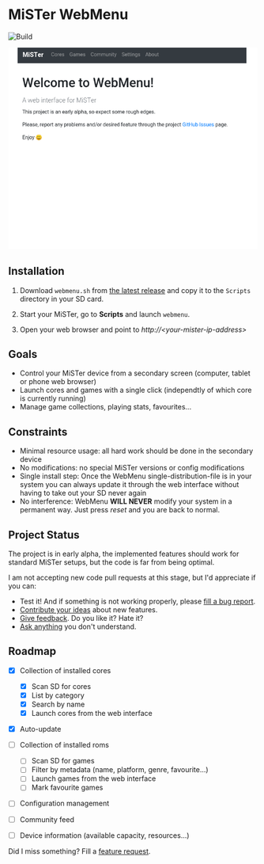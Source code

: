 # MiSTer WebMenu

![Build](https://github.com/nilp0inter/MiSTer_WebMenu/workflows/Build/badge.svg)

<p align="center">
  <img alt="Screenshot" src="/assets/capture.gif"/>
</p>

## Installation

1. Download `webmenu.sh` from [the latest release](https://github.com/nilp0inter/MiSTer_WebMenu/releases/latest) and copy it to the `Scripts` directory in your SD card.

2. Start your MiSTer, go to **Scripts** and launch `webmenu`.

3. Open your web browser and point to *http://\<your-mister-ip-address\>*



## Goals
  - Control your MiSTer device from a secondary screen (computer, tablet or phone web browser)
  - Launch cores and games with a single click (independtly of which core is currently running)
  - Manage game collections, playing stats, favourites... 

## Constraints
  - Minimal resource usage: all hard work should be done in the secondary device
  - No modifications: no special MiSTer versions or config modifications
  - Single install step: Once the WebMenu single-distribution-file is in your system you can always update it through the web interface without having to take out your SD never again
  - No interference: WebMenu **WILL NEVER** modify your system in a permanent way.  Just press *reset* and you are back to normal.

## Project Status

The project is in early alpha, the implemented features should work for standard MiSTer setups, but the code is far from being optimal.

I am not accepting new code pull requests at this stage, but I'd appreciate if you can:

- Test it!  And if something is not working properly, please [fill a bug report](https://github.com/nilp0inter/MiSTer_WebMenu/issues/new?assignees=nilp0inter&labels=bug&template=bug_report.md&title=).
- [Contribute your ideas](https://github.com/nilp0inter/MiSTer_WebMenu/issues/new?assignees=nilp0inter&labels=enhancement&template=feature_request.md&title=) about new features.
- [Give feedback](https://github.com/nilp0inter/MiSTer_WebMenu/issues/new?assignees=nilp0inter&labels=user+feedback&template=user-feedback.md&title=). Do you like it? Hate it?
- [Ask anything](https://github.com/nilp0inter/MiSTer_WebMenu/issues/new?assignees=nilp0inter&labels=question&template=question.md&title=%3CShort+question+here%3E%3F) you don't understand.

## Roadmap

- [x] Collection of installed cores
  - [x] Scan SD for cores
  - [x] List by category
  - [x] Search by name
  - [x] Launch cores from the web interface
- [x] Auto-update
- [ ] Collection of installed roms
  - [ ] Scan SD for games
  - [ ] Filter by metadata (name, platform, genre, favourite...)
  - [ ] Launch games from the web interface
  - [ ] Mark favourite games
- [ ] Configuration management
- [ ] Community feed
- [ ] Device information (available capacity, resources...)


Did I miss something? Fill a [feature request](https://github.com/nilp0inter/MiSTer_WebMenu/issues/new?assignees=nilp0inter&labels=enhancement&template=feature_request.md&title=).


